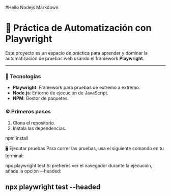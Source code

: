 #Hello Nodejs
Markdown

# 🤖 Práctica de Automatización con Playwright

Este proyecto es un espacio de práctica para aprender y dominar la automatización de pruebas web usando el framework **Playwright**.

---

### 🚀 Tecnologías

* **Playwright**: Framework para pruebas de extremo a extremo.
* **Node.js**: Entorno de ejecución de JavaScript.
* **NPM**: Gestor de paquetes.



### ⚙️ Primeros pasos

1.  Clona el repositorio.
2.  Instala las dependencias.


npm install


 🖥️ Ejecutar pruebas
Para correr las pruebas, usa el siguiente comando en tu terminal:



npx playwright test
Si prefieres ver el navegador durante la ejecución, añade la opción --headed:


npx playwright test --headed
---
